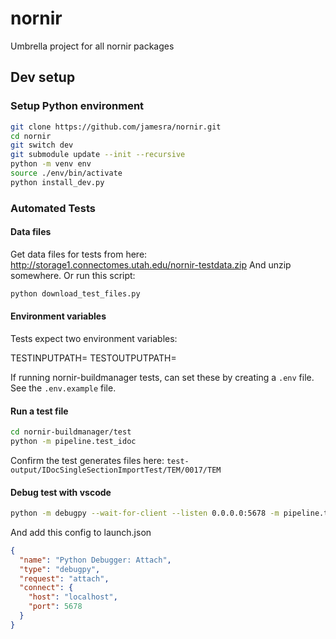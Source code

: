 # nornir

Umbrella project for all nornir packages

## Dev setup

### Setup Python environment

```sh
git clone https://github.com/jamesra/nornir.git
cd nornir
git switch dev
git submodule update --init --recursive
python -m venv env
source ./env/bin/activate
python install_dev.py
```

### Automated Tests

#### Data files

Get data files for tests from here:
http://storage1.connectomes.utah.edu/nornir-testdata.zip
And unzip somewhere. Or run this script:

```sh
python download_test_files.py
```

#### Environment variables

Tests expect two environment variables:

TESTINPUTPATH=<Path to Test Data>
TESTOUTPUTPATH=<Path to write test results>

If running nornir-buildmanager tests, can set these by creating a `.env` file. See the `.env.example` file.

#### Run a test file

```sh
cd nornir-buildmanager/test
python -m pipeline.test_idoc
```

Confirm the test generates files here:
`test-output/IDocSingleSectionImportTest/TEM/0017/TEM`

#### Debug test with vscode

```sh
python -m debugpy --wait-for-client --listen 0.0.0.0:5678 -m pipeline.test_idoc
```

And add this config to launch.json
```json
{
  "name": "Python Debugger: Attach",
  "type": "debugpy",
  "request": "attach",
  "connect": {
    "host": "localhost",
    "port": 5678
  }
}
```